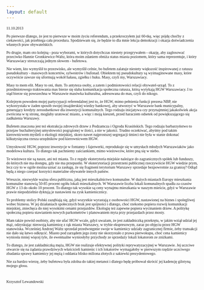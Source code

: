 ```yaml
---
layout: default
---
```


<!--201-->
<p style="margin: 0.0px 0.0px 10.0px 0.0px; font: 10.0px Times New Roman">11.10.2013</p><p style="margin: 0.0px 0.0px 10.0px 0.0px; font: 10.0px Times New Roman">Po pierwsze dlatego, że jest to pierwsze w moim życiu referendum, a przekroczyłem już 60-tkę, więc pójdę choćby z ciekawości, jak przebiega cała procedura. Spodziewam się, że będzie to dla mnie lekcja demokracji i okazja doświadczenia własnych praw obywatelskich.</p>
<p style="margin: 0.0px 0.0px 10.0px 0.0px; font: 10.0px Times New Roman">Po drugie, mam oto kolejną - poza wyborami, w których dotychczas niestety przegrywałem - okazję, aby zagłosować przeciwko Hannie Gronkiewicz-Waltz, która moim zdaniem obniża status miasta poziomem, który sama reprezentuje, i który Warszawiacy streszczają jednym słowem - bufetowa.&nbsp;</p>
<p style="margin: 0.0px 0.0px 10.0px 0.0px; font: 10.0px Times New Roman">Nie wiem, kto wymyślił to przezwisko, ale wymyślił celnie, bo bufetem zalatuje niestety większość inspirowanej z ratusza pseudokultury - masowych koncertów, sylwestrów i bufonad. Obiektem tej pseudokultury są wyimaginowane masy, które oczywiście zawsze się uformują wokół hałasu, zgiełku i huku. Masy, czyli my, Warszawiacy.&nbsp;</p>
<p style="margin: 0.0px 0.0px 10.0px 0.0px; font: 10.0px Times New Roman">Masy to mem elit. Masy to oni, tłum. To antyteza osoby, a zatem i podmiotowości relacji obywatel-urząd. To z przedmiotowego traktowania mas bierze się słaba komunikacja społeczna ratusza, którą wytykają HGW Warszawiacy. I to stąd bierze się powszechna w Warszawie masówka kulturalna, adresowana do mas, czyli do nikogo.</p>
<p style="margin: 0.0px 0.0px 10.0px 0.0px; font: 10.0px Times New Roman">Kolejnym powodem mojej partycypacji referendalnej jest to, że HGW, mimo pełnienia funkcji prezesa NBP, nie wykorzystała w żaden sposób swojej insajderskiej wiedzy bankowej, aby utworzyć w Warszawie bank municypalny, generujący kredyty zeroodsetkowe dla inwestycji komunalnych. Tego rodzaju inicjatywa czy przynajmniej jakakolwiek akcja zwrócona w tę stronę, mogłaby uratować miasto, a więc i moją kieszeń, przed haraczem odsetek od powiększającego się zadłużenia Warszawy.</p>
<p style="margin: 0.0px 0.0px 10.0px 0.0px; font: 10.0px Times New Roman">Bufetem znaczona jest też ekstrakcja zdrowych drzew z Podzamcza i Ogrodu Krasińskich. Tego rodzaju barbarzyństwo to przejaw buchalteryjnej umysłowości pogrążonej w ilości, a nie w jakości. Trudno oczekiwać, abyśmy pod takim kierownicwem myśleli o ekologii miejskiej, skoro nawet najprostszej segregacji śmieci nie była w stanie dokonać kilkutysięczna rzesza urzędników pod kierownicwem HGW.</p>
<p style="margin: 0.0px 0.0px 10.0px 0.0px; font: 10.0px Times New Roman">Umysłowość HGW, poprzez inwestycje w fontanny i fajerwerki, reprodukuje się w umysłach młodych Warszawiaków jako modelowa kultura. To dlatego tak pachniemy zaściankiem, mimo wieżowców, które pną się w niebo.&nbsp;</p>
<p style="margin: 0.0px 0.0px 10.0px 0.0px; font: 10.0px Times New Roman">Te wieżowce nie są nasze, ani też miasta. To z reguły eksterytoria miejskie należące do zagranicznych spółek lub funduszy, do których nie ma dostępu, gdy nie ma przepustki. W eksterytoriacji przestrzeni publicznej rzeczywiście HGW wiedzie prym, lecz czy to w ogóle można uznać za zasługę, że się fragment terytorium Warszawy sprzedaje bezpowrotnie za granicę? Odtąd będą z niego czerpać korzyści materialne obywatele innych państw.</p>
<p style="margin: 0.0px 0.0px 10.0px 0.0px; font: 10.0px Times New Roman">Wreszcie, niezwykle ważna sfera publiczna, jaką jest mieszkalnictwo komunalne. W dużych miastach Europy mieszkania komunalne stanowią 50-85 procent ogółu lokali mieszkalnych. W Warszawie liczba lokali komunalnych spadła za czasów HGW z 13 do około 10 procent. To dlatego tak wysokie są ceny wynajmu mieszkania w naszym mieście, gdyż w Warszawie prawie niepodzielnie dyktują je nastawieni na zysk kamienicznicy.</p>
<p style="margin: 0.0px 0.0px 10.0px 0.0px; font: 10.0px Times New Roman">Te problemy stolicy Polski zazębiają się, gdyż wszystkie wyrastają z osobowości HGW, nastawionej na biznes i spolegliwej wobec biznesu. W jej działaniach społecznych brak jest spójności i dlatego, choć rzekomo popiera rozwój komunikacji miejskiej, zniechęca do niej wysokimi cenami przejazdów. Ekologię też zapewne popiera wycinaniem drzew. A politykę społeczną popiera stawianiem nowych parkometrów i planowaniem myta przy przejazdach przez mosty.</p>
<p style="margin: 0.0px 0.0px 10.0px 0.0px; font: 10.0px Times New Roman">Mam także powód osobisty, aby nie ufać HGW wcale, gdyż uważam, że jest zakładniczką przekrętu, w jakim wziął udział jej mąż, odzyskując nieswoją kamienicę z rąk miasta Warszawy, w trybie ekspresowym, zaraz po objęciu przez HGW stanowiska. Wcześniej Andrzej Waltz sprzedał przedwstępnie swoje w kamienicy udziały zagranicznej firmie, żeby transakcji nie dało się łatwo odkręcić. Miasto pod zarządem jego żony nie skorzystało z prawa pierwokupu, choć cena kamienicy wyniosła mniej więcej tyle, ile ewentualne wyniosłyby przychody ze sprzedaży lokali lokatorom ze zniżkami.</p>
<p style="margin: 0.0px 0.0px 10.0px 0.0px; font: 10.0px Times New Roman">To dlatego, że jest zakładniczką męża, HGW nie realizuje efektywnej polityki reprywatyzacyjnej w Warszawie. Jej uczciwe otwarcie się na żądania prawdziwych właścicieli kamienic i ich lokatorów wymagałoby w pierwszym rzędzie uczciwego zbadania sprawy kamienicy jej mężą i oddania blisko miliona złotych z sakiewki prezydentowego.</p>
<p style="margin: 0.0px 0.0px 10.0px 0.0px; font: 10.0px Times New Roman">Nie za bardzo wierzę, żeby bufetowa była zdolna do takiej metanoi i dlatego będę próbował skrócić jej kadencję gilotyną mojego głosu.</p><p style="margin: 0.0px 0.0px 10.0px 0.0px; font: 10.0px Times New Roman"><br></p><p style="margin: 0.0px 0.0px 10.0px 0.0px; font: 10.0px Times New Roman">Krzysztof Lewandowski</p>